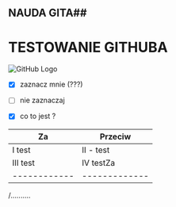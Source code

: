## NAUDA GITA##

<h1><b> TESTOWANIE GITHUBA </b></h1>

![GitHub Logo](https://octodex.github.com/images/nyantocat.gif)

- [x] zaznacz mnie (???)
- [ ] nie zaznaczaj
- [x] co to jest ?


Za | Przeciw
------------ | -------------
I test | II - test
III test | IV testZa | Przeciw
------------ | -------------


/..........
